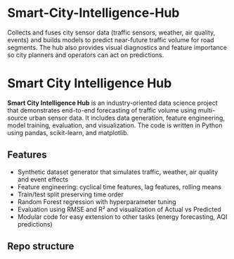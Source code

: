 # Smart-City-Intelligence-Hub
Collects and fuses city sensor data (traffic sensors, weather, air quality, events) and builds models to predict near-future traffic volume for road segments. The hub also provides visual diagnostics and feature importance so city planners and operators can act on predictions.

# Smart City Intelligence Hub

**Smart City Intelligence Hub** is an industry-oriented data science project that demonstrates end-to-end forecasting of traffic volume using multi-source urban sensor data. It includes data generation, feature engineering, model training, evaluation, and visualization. The code is written in Python using pandas, scikit-learn, and matplotlib.

## Features
- Synthetic dataset generator that simulates traffic, weather, air quality and event effects
- Feature engineering: cyclical time features, lag features, rolling means
- Train/test split preserving time order
- Random Forest regression with hyperparameter tuning
- Evaluation using RMSE and R² and visualization of Actual vs Predicted
- Modular code for easy extension to other tasks (energy forecasting, AQI predictions)

## Repo structure
